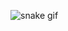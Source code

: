 ![snake gif](https://github.com/Formandodev/rafaelatech/blob/output/github-contribution-grid-snake.svg)

